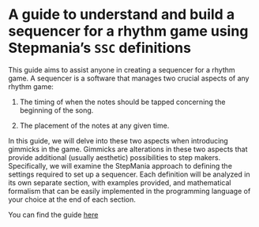 # A guide to understand and build a sequencer for a rhythm game using Stepmania’s `SSC` definitions

This guide aims to assist anyone in creating a sequencer for a rhythm
game. A sequencer is a software that manages two crucial aspects of any
rhythm game:

1.  The timing of when the notes should be tapped concerning the
    beginning of the song.

2.  The placement of the notes at any given time.

In this guide, we will delve into these two aspects when introducing
gimmicks in the game. Gimmicks are alterations in these two aspects that
provide additional (usually aesthetic) possibilities to step makers.
Specifically, we will examine the StepMania approach to defining the
settings required to set up a sequencer. Each definition will be
analyzed in its own separate section, with examples provided, and
mathematical formalism that can be easily implemented in the programming
language of your choice at the end of each section.

You can find the guide [here](https://github.com/piured/sequencer-guide/blob/main/sequencer-guide.pdf)

